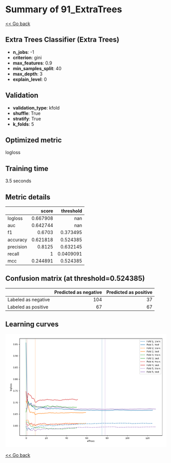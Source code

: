 # Summary of 91_ExtraTrees

[<< Go back](../README.md)


## Extra Trees Classifier (Extra Trees)
- **n_jobs**: -1
- **criterion**: gini
- **max_features**: 0.9
- **min_samples_split**: 40
- **max_depth**: 3
- **explain_level**: 0

## Validation
 - **validation_type**: kfold
 - **shuffle**: True
 - **stratify**: True
 - **k_folds**: 5

## Optimized metric
logloss

## Training time

3.5 seconds

## Metric details
|           |    score |   threshold |
|:----------|---------:|------------:|
| logloss   | 0.667908 | nan         |
| auc       | 0.642744 | nan         |
| f1        | 0.6703   |   0.373495  |
| accuracy  | 0.621818 |   0.524385  |
| precision | 0.8125   |   0.632145  |
| recall    | 1        |   0.0409091 |
| mcc       | 0.244891 |   0.524385  |


## Confusion matrix (at threshold=0.524385)
|                     |   Predicted as negative |   Predicted as positive |
|:--------------------|------------------------:|------------------------:|
| Labeled as negative |                     104 |                      37 |
| Labeled as positive |                      67 |                      67 |

## Learning curves
![Learning curves](learning_curves.png)

[<< Go back](../README.md)
